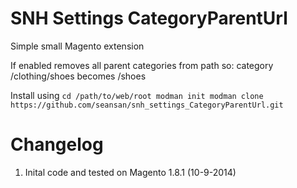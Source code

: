 SNH Settings CategoryParentUrl
=========

Simple small Magento extension

If enabled removes all parent categories from path so: category /clothing/shoes becomes /shoes

Install using 
`cd /path/to/web/root
modman init
modman clone https://github.com/seansan/snh_settings_CategoryParentUrl.git
`

Changelog
=========
1. Inital code and tested on Magento 1.8.1 (10-9-2014)


